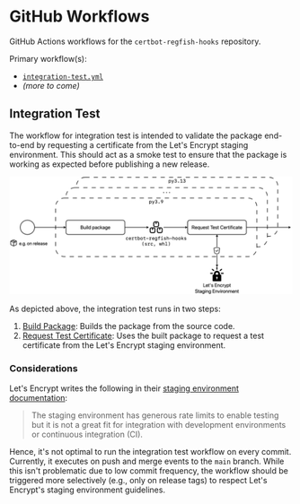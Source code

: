 # GitHub Workflows

GitHub Actions workflows for the `certbot-regfish-hooks` repository.

Primary workflow(s):

- [`integration-test.yml`](/.github/workflows/integration-test.yml)
- _(more to come)_

## Integration Test

The workflow for integration test is intended to validate the package end-to-end by
requesting a certificate from the Let's Encrypt staging environment. This should act as
a smoke test to ensure that the package is working as expected before publishing a new
release.

![Integration Test Workflow Diagram](/assets/integration-test-workflow.png)

As depicted above, the integration test runs in two steps:

1. [Build Package](/.github/workflows/build-package.yml): Builds the package from the
   source code.
2. [Request Test Certificate](/.github/workflows/request-test-certificate.yml): Uses the
   built package to request a test certificate from the Let's Encrypt staging
   environment.

### Considerations

Let's Encrypt writes the following in their
[staging environment documentation](https://letsencrypt.org/docs/staging-environment/):

> The staging environment has generous rate limits to enable testing but it is not a
> great fit for integration with development environments or continuous integration
> (CI).

Hence, it's not optimal to run the integration test workflow on every commit. Currently,
it executes on push and merge events to the `main` branch. While this isn't problematic
due to low commit frequency, the workflow should be triggered more selectively (e.g.,
only on release tags) to respect Let's Encrypt's staging environment guidelines.

